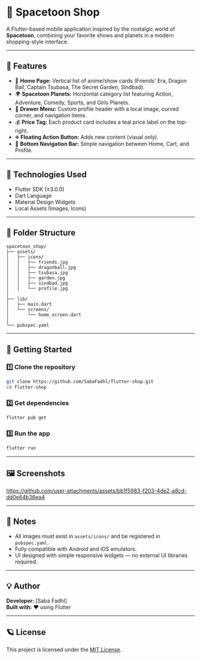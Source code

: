 # 🌟 Spacetoon Shop

A Flutter-based mobile application inspired by the nostalgic world of **Spacetoon**, combining your favorite shows and planets in a modern shopping-style interface.

---

## 📱 Features

- 🛒 **Home Page:** Vertical list of anime/show cards (Friends’ Era, Dragon Ball, Captain Tsubasa, The Secret Garden, Sindbad).
- 🌍 **Spacetoon Planets:** Horizontal category list featuring Action, Adventure, Comedy, Sports, and Girls Planets.
- 👤 **Drawer Menu:** Custom profile header with a local image, curved corner, and navigation items.
- 💰 **Price Tag:** Each product card includes a teal price label on the top-right.
- ➕ **Floating Action Button:** Adds new content (visual only).
- 🔽 **Bottom Navigation Bar:** Simple navigation between Home, Cart, and Profile.

---

## 🧩 Technologies Used

- Flutter SDK (≥3.0.0)
- Dart Language
- Material Design Widgets
- Local Assets (Images, Icons)

---

## 📂 Folder Structure

```
spacetoon_shop/
├── assets/
│   ├── icons/
│   │   ├── friends.jpg
│   │   ├── dragonball.jpg
│   │   ├── tsubasa.jpg
│   │   ├── garden.jpg
│   │   ├── sindbad.jpg
│   │   └── profile.jpg
│
├── lib/
│   ├── main.dart
│   └── screens/
│       └── home_screen.dart
│
└── pubspec.yaml
```

---

## 🚀 Getting Started

### 1️⃣ Clone the repository
```bash
git clone https://github.com/SabaFadhl/flutter-shop.git
cd flutter-shop
```

### 2️⃣ Get dependencies
```bash
flutter pub get
```

### 3️⃣ Run the app
```bash
flutter run
```

---

## 🖼️ Screenshots


https://github.com/user-attachments/assets/bb1f5983-f203-4de2-a8cd-dd0e64b36ea4



---

## 🧠 Notes

- All images must exist in `assets/icons/` and be registered in `pubspec.yaml`.
- Fully compatible with Android and iOS emulators.
- UI designed with simple responsive widgets — no external UI libraries required.

---

## 💡 Author

**Developer:** [Saba Fadhl]  
**Built with:** ❤️ using Flutter

---

## 🪐 License

This project is licensed under the [MIT License](LICENSE).
